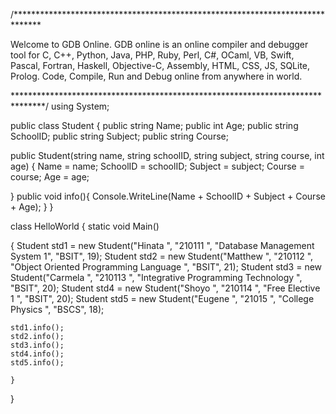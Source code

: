 /******************************************************************************

Welcome to GDB Online. GDB online is an online compiler and debugger tool for C, C++, Python, Java, PHP, Ruby, Perl, C#, OCaml, VB, Swift, Pascal, Fortran, Haskell, Objective-C, Assembly, HTML, CSS, JS, SQLite, Prolog. Code, Compile, Run and Debug online from anywhere in world.

*******************************************************************************/ 
using System;

public class Student { 
    public string Name; 
    public int Age; 
    public string SchoolID;
    public string Subject; 
    public string Course;

public Student(string name, string schoolID, string subject, string course, int age)
{
    Name = name;
    SchoolID = schoolID;
    Subject = subject;
    Course = course;
    Age = age;
    

} public void info(){
    Console.WriteLine(Name + SchoolID + Subject + Course + Age);
} 
}

class HelloWorld { static void Main()

{
        Student std1 = new Student("Hinata ", "210111 ", "Database Management System 1", "BSIT", 19);
        Student std2 = new Student("Matthew ", "210112 ", "Object Oriented Programming Language ", "BSIT",  21);
        Student std3 = new Student("Carmela ", "210113 ", "Integrative Programming Technology ", "BSIT", 20);
        Student std4 = new Student("Shoyo ", "210114 ", "Free Elective 1 ", "BSIT", 20);
        Student std5 = new Student("Eugene ", "21015 ", "College Physics ", "BSCS", 18);
    
    std1.info();
    std2.info();
    std3.info();
    std4.info();
    std5.info();
    
    }
}

